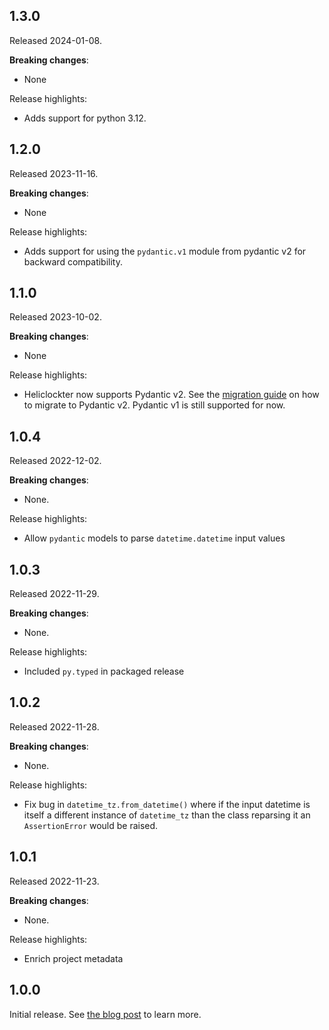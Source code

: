 1.3.0
-----

Released 2024-01-08.

**Breaking changes**:

- None

Release highlights:

- Adds support for python 3.12.

1.2.0
-----

Released 2023-11-16.

**Breaking changes**:

- None

Release highlights:

- Adds support for using the `pydantic.v1` module from pydantic v2 for backward compatibility.

1.1.0
-----

Released 2023-10-02.

**Breaking changes**:

- None

Release highlights:

- Heliclockter now supports Pydantic v2. See the
  [migration guide](https://docs.pydantic.dev/latest/migration/) on how to migrate to Pydantic v2.
  Pydantic v1 is still supported for now. 

1.0.4
-----

Released 2022-12-02.

**Breaking changes**:

- None.

Release highlights:

- Allow `pydantic` models to parse `datetime.datetime` input values

1.0.3
-----

Released 2022-11-29.

**Breaking changes**:

- None.

Release highlights:

- Included `py.typed` in packaged release

1.0.2
-----

Released 2022-11-28.

**Breaking changes**:

- None.

Release highlights:

- Fix bug in `datetime_tz.from_datetime()` where if the input datetime is itself a different instance of `datetime_tz` than the class reparsing it an `AssertionError` would be raised.

1.0.1
-----

Released 2022-11-23.

**Breaking changes**:

- None.

Release highlights:

- Enrich project metadata

1.0.0
-----

Initial release. See [the blog post](https://www.channable.com/tech/heliclockter-timezone-aware-datetimes-in-python) to learn more.
